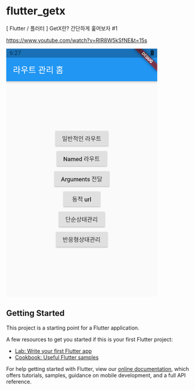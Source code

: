 # flutter_getx

[ Flutter / 플러터 ] GetX란? 간단하게 훑어보자 #1

https://www.youtube.com/watch?v=RIR8W5kSfNE&t=15s

![CreatePlan](./lib/screenshot/main.png)

## Getting Started

This project is a starting point for a Flutter application.

A few resources to get you started if this is your first Flutter project:

- [Lab: Write your first Flutter app](https://flutter.dev/docs/get-started/codelab)
- [Cookbook: Useful Flutter samples](https://flutter.dev/docs/cookbook)

For help getting started with Flutter, view our
[online documentation](https://flutter.dev/docs), which offers tutorials,
samples, guidance on mobile development, and a full API reference.

